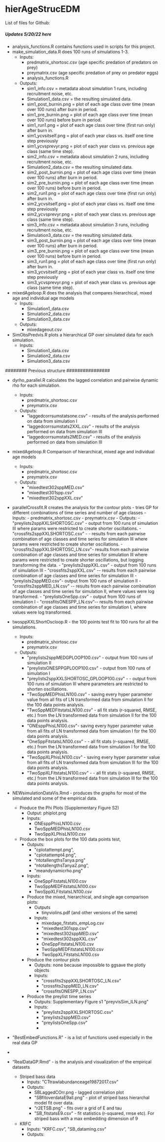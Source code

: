 # hierAgeStrucEDM

List of files for Github:

##### Updates 5/20/22 here ###
- analysis_functions.R contains functions used in scripts for this project. 
- make_simulation_data.R does 100 runs of simulations 1-3. 
    - Inputs: 
        - predmatrix_shortosc.csv (age specific predation of predators on prey)
        - preymatrix.csv (age specific predation of prey on predator eggs)
        - analysis_functions.R
    - Outputs: 
        - sim1_info.csv = metadata about simulation 1 runs, including recruitment noise, etc. 
        - Simulation1_data.csv = the resulting simulated data.
        - sim1_post_burnin.png = plot of each age class over time (mean over 100 runs) after burn in period. 
        - sim1_pre_burnin.png = plot of each age class over time (mean over 100 runs) before burn in period.
        - sim1_run1.png = plot of each age class over time (first run only) after burn in. 
        - sim1_ycvsitself.png = plot of each year class vs. itself one time step previously
        - sim1_ycvsprevyr.png = plot of each year class vs. previous age class (same time step). 
        - sim2_info.csv = metadata about simulation 2 runs, including recruitment noise, etc. 
        - Simulation2_data.csv = the resulting simulated data.
        - sim2_post_burnin.png = plot of each age class over time (mean over 100 runs) after burn in period. 
        - sim2_pre_burnin.png = plot of each age class over time (mean over 100 runs) before burn in period.
        - sim2_run1.png = plot of each age class over time (first run only) after burn in. 
        - sim2_ycvsitself.png = plot of each year class vs. itself one time step previously
        - sim2_ycvsprevyr.png = plot of each year class vs. previous age class (same time step). 
        - sim3_info.csv = metadata about simulation 3 runs, including recruitment noise, etc. 
        - Simulation3_data.csv = the resulting simulated data.
        - sim3_post_burnin.png = plot of each age class over time (mean over 100 runs) after burn in period. 
        - sim3_pre_burnin.png = plot of each age class over time (mean over 100 runs) before burn in period.
        - sim3_run1.png = plot of each age class over time (first run only) after burn in. 
        - sim3_ycvsitself.png = plot of each year class vs. itself one time step previously
        - sim3_ycvsprevyr.png = plot of each year class vs. previous age class (same time step). 
- mixedAgeloop.R does the analysis that compares hierarchical, mixed age and individual age models
    - Inputs: 
        - Simulation1_data.csv
        - Simulation2_data.csv
        - Simulation3_data.csv
    - Outputs:
        - mixedageout.csv
- SimObsPredvis.R plots a hierarchical GP over simulated data for each simulation.
   - Inputs: 
        - Simulation1_data.csv
        - Simulation2_data.csv
        - Simulation3_data.csv


######## Previous structure ################

- dyrho_parallel.R calculates the lagged correlation and pairwise dynamic rho for each simulation. 
    - Inputs: 
        - predmatrix_shortosc.csv
        - preymatrix.csv
    - Outputs: 
        - "laggedcorrsumstatsone.csv" - results of the analysis performed on data from simulation I
        - "laggedcorrsumstats2XXL.csv" - results of the analysis performed on data from simulation III
        - "laggedcorrsumstats2MED.csv" - results of the analysis performed on data from simulation III
- mixedAgeloop.R Comparison of hierarchical, mixed age and individual age models
    - Inputs:
        - predmatrix_shortosc.csv
        - preymatrix.csv
    - Outputs: 
        - "mixedtest302sppMED.csv"
        - "mixedtest301spp.csv"
        - "mixedtest302sppXXL.csv"
- parallelCrossfit.R creates the analysis for the contour plots - tries GP for different combinations of time series and number of age classes
        - Inputs:
            - predmatrix_shortosc.csv
            - preymatrix.csv
        - Outputs:
            - "preylists2sppXXLSHORTOSC.csv" - output from 100 runs of simulation III where params were restricted to create shorter oscillations. 
            - "crossfits2sppXXLSHORTOSC.csv” - - results from each pairwise combination of age classes and time series for simulation III where params were restricted to create shorter oscillations. 
            - "crossfits2sppXXLSHORTOSC_LN.csv"- results from each pairwise combination of age classes and time series for simulation III where params were restricted to create shorter oscillations, but logging transforming the data. 
            - "preylists2sppXXL.csv" - output from 100 runs of simulation III 
            - "crossfits2sppXXL.csv" -- results from each pairwise combination of age classes and time series for simulation III 
            - "preylists2sppMED.csv"- output from 100 runs of simulation II
            - "crossfits2sppMED_LN.csv" -- results from each pairwise combination of age classes and time series for simulation II, where values were log transformed. 
            - "preylistsOneSpp.csv" - output from 100 runs of simulation I
            - "crossfitsONESPP_LN.csv”-- results from each pairwise combination of age classes and time series for simulation I, where values were log transformed. 
- twosppXXLShortOscloop.R - the 100 points test fit to 100 runs for all the simulations. 
    - Inputs:
        - predmatrix_shortosc.csv
        - preymatrix.csv
    - Outputs: 
        - "preylists2sppMEDGPLOOP100.csv" - output from 100 runs of simulation II
        - "preylistsONESPPGPLOOP100.csv" - output from 100 runs of simulation I
        - "preylists2sppXXLSHORTOSC_GPLOOP100.csv" - - output from 100 runs of simulation III where parameters are restricted to shorten oscillations. 
        - "TwoSppMEDPhisLN100.csv" - saving every hyper parameter value from all fits of LN transformed data from simulation II for the 100 data points analysis. 
        - "TwoSppMEDFitstatsLN100.csv" - all fit stats (r-squared, RMSE, etc.) from the LN transformed data from simulation II for the 100 data points analysis. 
        - "ONEsppPhisLN100.csv"- saving every hyper parameter value from all fits of LN transformed data from simulation I for the 100 data points analysis. 
        - "OneSppFitstatsLN100.csv" - - all fit stats (r-squared, RMSE, etc.) from the LN transformed data from simulation I for the 100 data points analysis. 
        - "TwoSppXLPhisLN100.csv" -  saving every hyper parameter value from all fits of LN transformed data from simulation III for the 100 data points analysis. 
        - "TwoSppXLFitstatsLN100.csv" - - all fit stats (r-squared, RMSE, etc.) from the LN transformed data from simulation III for the 100 data points analysis.

- NEWsimulationDataVis.Rmd - produces the graphs for most of the simulated and some of the empirical data. 
    - Produce the Phi Plots (Supplementary Figure S2) 
        - Output: phiplot.png
        - Inputs: 
            - ONEsppPhisLN100.csv
            - TwoSppMEDPhisLN100.csv
            - TwoSppXLPhisLN100.csv
    - Produce the box plots for the 100 data points test, 
        - Outputs: 
            - "cplotattempt.png”, 
            - "cplotattempt4.png”, 
            - “ntotallengthsTanya.png" 
            - “ntotallengthsTanya2.png”, 
            - "meandynamicrho.png"
        - Inputs: 
            - OneSppFitstatsLN100.csv
            - TwoSppMEDFitstatsLN100.csv
            - TwoSppXLFitstatsLN100.csv 
        - Produce the mixed, hierarchical, and single age comparison plots: 
            - Outputs
                - tinyviolins.pdf (and other versions of the same) 
            - Inputs: 
                - mixedage_fitstats_empLog.csv
                - "mixedtest301spp.csv"
                - "mixedtest302sppMED.csv"
                - "mixedtest302sppXXL.csv"
                - OneSppFitstatsLN100.csv
                - TwoSppMEDFitstatsLN100.csv
                - TwoSppXLFitstatsLN100.csv 
        - Produce the contour plots
            - Outputs: none because impossible to ggsave the plotly objects
            - Inputs: 
                - "crossfits2sppXXLSHORTOSC_LN.csv"
                - "crossfits2sppMED_LN.csv"
                - "crossfitsONESPP_LN.csv"
        - Produce the preylist time series 
            - Outputs: Supplementary Figure s1 "preyvisSim_ILN.png"
            - Inputs:
                - "preylists2sppXXLSHORTOSC.csv"
                - "preylists2sppMED.csv"
                - "preylistsOneSpp.csv"
                - 
- "BestEmbedFunctions.R" - is a list of functions used especially in the real data GP 
- 
- “RealDataGP.Rmd” - is the analysis and visualization of the empirical datasets
    - Striped bass data 
        - Inputs: "CTtrawlabundanceage19872017.csv"
        - Outputs: 
            - SBLaggedCOrr.png - lagged correlation plot
            - "SBfitoverdataE9all.png" - plot of striped bass hierarchal model fit over data. 
            - "r2ETSB.png" - fits over a grid of E and tau
            - "SB_fitstatsE9.csv" - fit statistics (r-squared, rmse etc). For striped bass with a max embedding dimension of 9
    - KRFC
        - Inputs: "KRFC.csv”, "SB_dataming.csv"
        - Outputs: 
